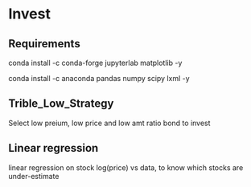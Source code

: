# Invest

## Requirements
conda install -c conda-forge jupyterlab matplotlib -y

conda install -c anaconda pandas numpy scipy lxml -y

## Trible_Low_Strategy
Select low preium, low price and low amt ratio bond to invest

## Linear regression
linear regression on stock log(price) vs data, to know which stocks are under-estimate


